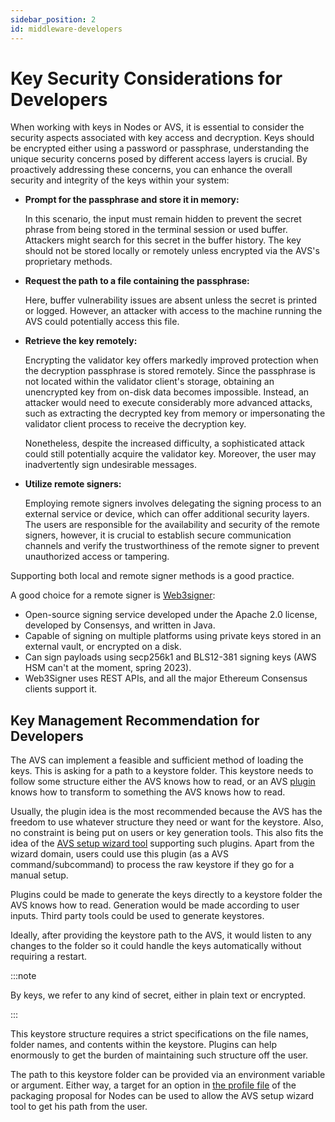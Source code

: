 ```yaml
---
sidebar_position: 2
id: middleware-developers
---
```


# Key Security Considerations for Developers

When working with keys in Nodes or AVS, it is essential to consider the security aspects associated with key access and decryption. Keys should be encrypted either using a password or passphrase, understanding the unique security concerns posed by different access layers is crucial. By proactively addressing these concerns, you can enhance the overall security and integrity of the keys within your system:

- **Prompt for the passphrase and store it in memory:**
    
    In this scenario, the input must remain hidden to prevent the secret phrase from being stored in the terminal session or used buffer. Attackers might search for this secret in the buffer history. The key should not be stored locally or remotely unless encrypted via the AVS's proprietary methods.
    
- **Request the path to a file containing the passphrase:**
    
    Here, buffer vulnerability issues are absent unless the secret is printed or logged. However, an attacker with access to the machine running the AVS could potentially access this file.
    
- **Retrieve the key remotely:**
    
    Encrypting the validator key offers markedly improved protection when the decryption passphrase is stored remotely. Since the passphrase is not located within the validator client's storage, obtaining an unencrypted key from on-disk data becomes impossible. Instead, an attacker would need to execute considerably more advanced attacks, such as extracting the decrypted key from memory or impersonating the validator client process to receive the decryption key.
    
    Nonetheless, despite the increased difficulty, a sophisticated attack could still potentially acquire the validator key. Moreover, the user may inadvertently sign undesirable messages.
    
- **Utilize remote signers:**
    
    Employing remote signers involves delegating the signing process to an external service or device, which can offer additional security layers. The users are responsible for the availability and security of the remote signers, however, it is crucial to establish secure communication channels and verify the trustworthiness of the remote signer to prevent unauthorized access or tampering.

Supporting both local and remote signer methods is a good practice. 

A good choice for a remote signer is [Web3signer](https://docs.web3signer.consensys.net/):

- Open-source signing service developed under the Apache 2.0 license, developed by Consensys, and written in Java. 
- Capable of signing on multiple platforms using private keys stored in an external vault, or encrypted on a disk.
- Can sign payloads using secp256k1 and BLS12-381 signing keys (AWS HSM can't at the moment, spring 2023).
- Web3Signer uses REST APIs, and all the major Ethereum Consensus clients support it.

## Key Management Recommendation for Developers

The AVS can implement a feasible and sufficient method of loading the keys. This is asking for a path to a keystore folder. This keystore needs to follow some structure either the AVS knows how to read, or an AVS [plugin](/docs/category/plugin) knows how to transform to something the AVS knows how to read.

Usually, the plugin idea is the most recommended because the AVS has the freedom to use whatever structure they need or want for the keystore. Also, no constraint is being put on users or key generation tools. This also fits the idea of the [AVS setup wizard tool](/docs/category/avs-setup-wizard) supporting such plugins. Apart from the wizard domain, users could use this plugin (as a AVS command/subcommand) to process the raw keystore if they go for a manual setup.

Plugins could be made to generate the keys directly to a keystore folder the AVS knows how to read. Generation would be made according to user inputs. Third party tools could be used to generate keystores.

Ideally, after providing the keystore path to the AVS, it would listen to any changes to the folder so it could handle the keys automatically without requiring a restart. 

:::note

By keys, we refer to any kind of secret, either in plain text or encrypted.

:::

This keystore structure requires a strict specifications on the file names, folder names, and contents within the keystore. Plugins can help enormously to get the burden of maintaining such structure off the user.

The path to this keystore folder can be provided via an environment variable or argument. Either way, a target for an option in [the profile file](/docs/spec/packaging/profiles) of the packaging proposal for Nodes can be used to allow the AVS setup wizard tool to get his path from the user.